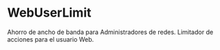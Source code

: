 # WebUserLimit
Ahorro de ancho de banda para Administradores de redes. Limitador de acciones para el usuario Web.
